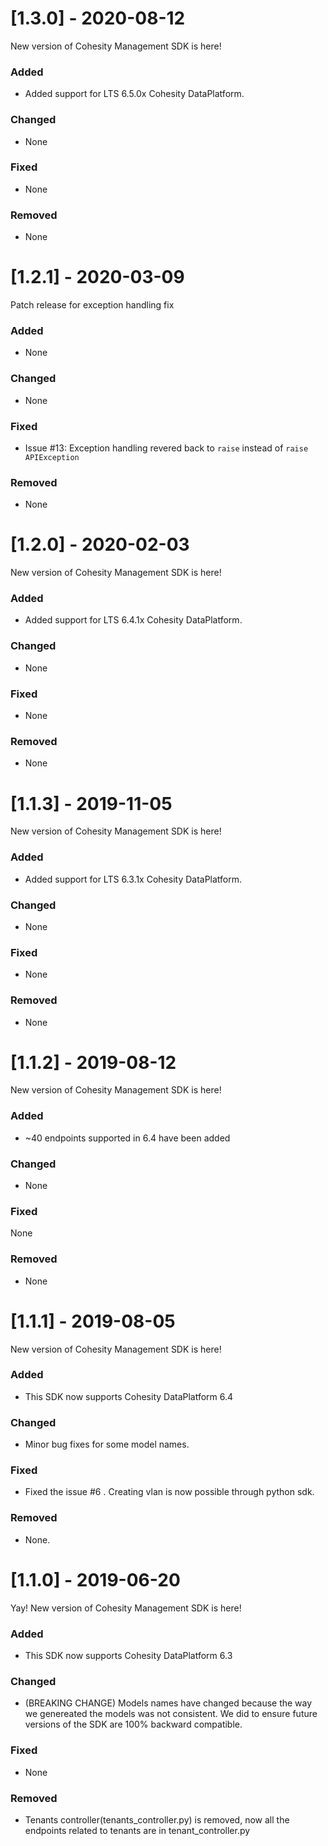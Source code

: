 # [1.3.0] - 2020-08-12
New version of Cohesity Management SDK is here!

### Added
- Added support for LTS 6.5.0x Cohesity DataPlatform.

### Changed
- None

### Fixed
- None

### Removed
- None

# [1.2.1] - 2020-03-09
Patch release for exception handling fix

### Added
- None

### Changed
- None

### Fixed
- Issue #13:  Exception handling revered back to `raise` instead of `raise APIException`

### Removed
- None

# [1.2.0] - 2020-02-03
New version of Cohesity Management SDK is here!

### Added
- Added support for LTS 6.4.1x Cohesity DataPlatform.

### Changed
- None

### Fixed
- None

### Removed
- None

# [1.1.3] - 2019-11-05
New version of Cohesity Management SDK is here!

### Added
- Added support for LTS 6.3.1x Cohesity DataPlatform.

### Changed
- None

### Fixed
- None

### Removed
- None

# [1.1.2] - 2019-08-12
New version of Cohesity Management SDK is here!

### Added
- ~40 endpoints supported in  6.4 have been added  

### Changed
- None

### Fixed
 None

### Removed
- None


# [1.1.1] - 2019-08-05
New version of Cohesity Management SDK is here!

### Added
- This SDK now supports Cohesity DataPlatform 6.4

### Changed
- Minor bug fixes for some model names.
### Fixed
- Fixed the issue #6 . Creating vlan is now possible through python sdk.

### Removed
- None.



# [1.1.0] - 2019-06-20
Yay! New version of Cohesity Management SDK is here!

### Added 
- This SDK now supports Cohesity DataPlatform 6.3

### Changed
- (BREAKING CHANGE) Models names have changed because the way we genereated the models was not consistent. We did to ensure future versions of the SDK are 100% backward compatible. 

### Fixed
- None
 
### Removed
- Tenants controller(tenants_controller.py) is removed, now all the endpoints related to tenants are in tenant_controller.py

